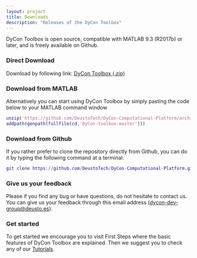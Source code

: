 ```yaml
---
layout: project
title: Downloads
description: "Releases of the DyCon Toolbox"
---
```


DyCon Toolbox is open source, compatible with MATLAB 9.3 (R2017b) or later, and is freely available on Github.

### **Direct Download**
Download by following link: [DyCon Toolbox (.zip)](https://github.com/DeustoTech/DyCon-Computational-Platform/archive/master.zip)

### **Download from MATLAB**
Alternatively you can start using DyCon Toolbox by simply pasting the code below to your MATLAB command window



```matlab
unzip('https://github.com/DeustoTech/DyCon-Computational-Platform/archive/master.zip')
addpath(genpath(fullfile(cd,'DyCon-toolbox-master')))
```

### **Download from Github**
If you rather prefer to clone the repository directly from Github, you can do it by typing the following command at a terminal:


```matlab
git clone https://github.com/DeustoTech/DyCon-Computational-Platform.git
```


### **Give us your feedback**
Please if you find any bug or have questions, do not hesitate to contact us. You can give us your feedback through this email address ([dycon-dev-group@deusto.es](mailto:dycon-dev-group@deusto.es)).

### **Get started**
To get started we encourage you to visit First Steps where the basic features of DyCon Toolbox are explained. Then we suggest you to check any of our [Tutorials](https://deustotech.github.io/dycon-platform-documentation/projects/02-tutorials).